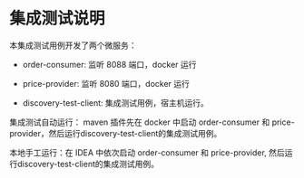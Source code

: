 # 集成测试说明

本集成测试用例开发了两个微服务：

- order-consumer: 监听 8088 端口，docker 运行
- price-provider: 监听 8080 端口，docker 运行

- discovery-test-client: 集成测试用例，宿主机运行。

集成测试自动运行： maven 插件先在 docker 中启动 order-consumer 和 price-provider，然后运行discovery-test-client的集成测试用例。

本地手工运行：在 IDEA 中依次启动 order-consumer 和 price-provider, 然后运行discovery-test-client的集成测试用例。
